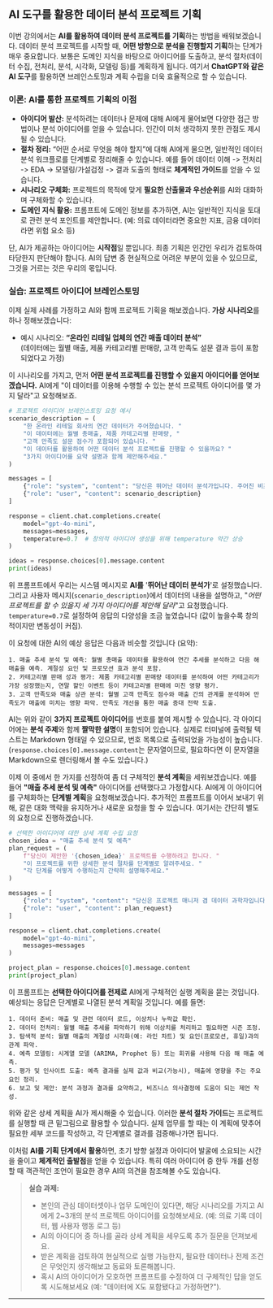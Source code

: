 ## AI 도구를 활용한 데이터 분석 프로젝트 기획

이번 강의에서는 **AI를 활용하여 데이터 분석 프로젝트를 기획**하는 방법을 배워보겠습니다. 데이터 분석 프로젝트를 시작할 때, **어떤 방향으로 분석을 진행할지 기획**하는 단계가 매우 중요합니다. 보통은 도메인 지식을 바탕으로 아이디어를 도출하고, 분석 절차(데이터 수집, 전처리, 분석, 시각화, 모델링 등)를 계획하게 됩니다. 여기서 **ChatGPT와 같은 AI 도구**를 활용하면 브레인스토밍과 계획 수립을 더욱 효율적으로 할 수 있습니다. 

### 이론: AI를 통한 프로젝트 기획의 이점

- **아이디어 발산:** 분석하려는 데이터나 문제에 대해 AI에게 물어보면 다양한 접근 방법이나 분석 아이디어를 얻을 수 있습니다. 인간이 미처 생각하지 못한 관점도 제시될 수 있습니다.
- **절차 정리:** “어떤 순서로 무엇을 해야 할지”에 대해 AI에게 물으면, 일반적인 데이터 분석 워크플로를 단계별로 정리해줄 수 있습니다. 예를 들어 데이터 이해 -> 전처리 -> EDA -> 모델링/가설검정 -> 결과 도출의 형태로 **체계적인 가이드**를 얻을 수 있습니다.
- **시나리오 구체화:** 프로젝트의 목적에 맞게 **필요한 산출물과 우선순위**를 AI와 대화하며 구체화할 수 있습니다. 
- **도메인 지식 활용:** 프롬프트에 도메인 정보를 추가하면, AI는 일반적인 지식을 토대로 관련 분석 포인트를 제안합니다. (예: 의료 데이터라면 중요한 지표, 금융 데이터라면 위험 요소 등)

단, AI가 제공하는 아이디어는 **시작점**일 뿐입니다. 최종 기획은 인간인 우리가 검토하여 타당한지 판단해야 합니다. AI의 답변 중 현실적으로 어려운 부분이 있을 수 있으므로, 그것을 거르는 것은 우리의 몫입니다.

### 실습: 프로젝트 아이디어 브레인스토밍

이제 실제 사례를 가정하고 AI와 함께 프로젝트 기획을 해보겠습니다. **가상 시나리오**를 하나 정해보겠습니다:  

- 예시 시나리오: **“온라인 리테일 업체의 연간 매출 데이터 분석”**  
  (데이터에는 월별 매출, 제품 카테고리별 판매량, 고객 만족도 설문 결과 등이 포함되었다고 가정)

이 시나리오를 가지고, 먼저 **어떤 분석 프로젝트를 진행할 수 있을지 아이디어를 얻어보겠습니다.** AI에게 "이 데이터를 이용해 수행할 수 있는 분석 프로젝트 아이디어를 몇 가지 달라"고 요청해보죠.

```python
# 프로젝트 아이디어 브레인스토밍 요청 예시
scenario_description = (
    "한 온라인 리테일 회사의 연간 데이터가 주어졌습니다. "
    "이 데이터에는 월별 총매출, 제품 카테고리별 판매량, "
    "고객 만족도 설문 점수가 포함되어 있습니다. "
    "이 데이터를 활용하여 어떤 데이터 분석 프로젝트를 진행할 수 있을까요? "
    "3가지 아이디어를 요약 설명과 함께 제안해주세요."
)

messages = [
    {"role": "system", "content": "당신은 뛰어난 데이터 분석가입니다. 주어진 비즈니스 데이터로 가능한 분석 프로젝트를 브레인스토밍해보세요."},
    {"role": "user", "content": scenario_description}
]

response = client.chat.completions.create(
    model="gpt-4o-mini",
    messages=messages,
    temperature=0.7  # 창의적 아이디어 생성을 위해 temperature 약간 상승
)

ideas = response.choices[0].message.content
print(ideas)
```

위 프롬프트에서 우리는 시스템 메시지로 **AI를** '**뛰어난 데이터 분석가**'로 설정했습니다. 그리고 사용자 메시지(`scenario_description`)에서 데이터의 내용을 설명하고, "*어떤 프로젝트를 할 수 있을지 세 가지 아이디어를 제안해 달라*"고 요청했습니다. `temperature=0.7`로 설정하여 응답의 다양성을 조금 높였습니다 (값이 높을수록 창의적이지만 변동성이 커짐).

이 요청에 대한 AI의 예상 응답은 다음과 비슷할 것입니다 (요약):

```
1. 매출 추세 분석 및 예측: 월별 총매출 데이터를 활용하여 연간 추세를 분석하고 다음 해 매출을 예측. 계절성 요인 및 프로모션 효과 분석 포함.
2. 카테고리별 판매 성과 평가: 제품 카테고리별 판매량 데이터를 분석하여 어떤 카테고리가 가장 성장했는지, 연말 할인 이벤트 등이 카테고리별 판매에 미친 영향 평가.
3. 고객 만족도와 매출 상관 분석: 월별 고객 만족도 점수와 매출 간의 관계를 분석하여 만족도가 매출에 미치는 영향 파악. 만족도 개선을 통한 매출 증대 전략 도출.
```

AI는 위와 같이 **3가지 프로젝트 아이디어**를 번호를 붙여 제시할 수 있습니다. 각 아이디어에는 **분석 주제**와 함께 **짤막한 설명**이 포함되어 있습니다. 실제로 터미널에 출력될 텍스트는 Markdown 형태일 수 있으므로, 번호 목록으로 출력되었을 가능성이 높습니다. (`response.choices[0].message.content`는 문자열이므로, 필요하다면 이 문자열을 Markdown으로 렌더링해서 볼 수도 있습니다.)

이제 이 중에서 한 가지를 선정하여 좀 더 구체적인 **분석 계획**을 세워보겠습니다. 예를 들어 **"매출 추세 분석 및 예측"** 아이디어를 선택했다고 가정합시다. AI에게 이 아이디어를 구체화하는 **단계별 계획**을 요청해보겠습니다. 추가적인 프롬프트를 이어서 보내기 위해, 같은 대화 맥락을 유지하거나 새로운 요청을 할 수 있습니다. 여기서는 간단히 별도의 요청으로 진행하겠습니다.

```python
# 선택한 아이디어에 대한 상세 계획 수립 요청
chosen_idea = "매출 추세 분석 및 예측"
plan_request = (
    f"당신이 제안한 '{chosen_idea}' 프로젝트를 수행하려고 합니다. "
    "이 프로젝트를 위한 상세한 분석 절차를 단계별로 알려주세요. "
    "각 단계를 어떻게 수행하는지 간략히 설명해주세요."
)

messages = [
    {"role": "system", "content": "당신은 프로젝트 매니저 겸 데이터 과학자입니다."},
    {"role": "user", "content": plan_request}
]

response = client.chat.completions.create(
    model="gpt-4o-mini",
    messages=messages
)

project_plan = response.choices[0].message.content
print(project_plan)
```

이 프롬프트는 **선택한 아이디어를 전제로** AI에게 구체적인 실행 계획을 묻는 것입니다. 예상되는 응답은 단계별로 나열된 분석 계획일 것입니다. 예를 들면:

```
1. 데이터 준비: 매출 및 관련 데이터 로드, 이상치나 누락값 확인.
2. 데이터 전처리: 월별 매출 추세를 파악하기 위해 이상치를 처리하고 필요하면 시즌 조정.
3. 탐색적 분석: 월별 매출의 계절성 시각화(예: 라인 차트) 및 요인(프로모션, 휴일)과의 관계 파악.
4. 예측 모델링: 시계열 모델 (ARIMA, Prophet 등) 또는 회귀를 사용해 다음 해 매출 예측.
5. 평가 및 인사이트 도출: 예측 결과를 실제 값과 비교(가능시), 매출에 영향을 주는 주요 요인 정리.
6. 보고 및 제안: 분석 과정과 결과를 요약하고, 비즈니스 의사결정에 도움이 되는 제언 작성.
```

위와 같은 상세 계획을 AI가 제시해줄 수 있습니다. 이러한 **분석 절차 가이드**는 프로젝트를 실행할 때 큰 밑그림으로 활용할 수 있습니다. 실제 업무를 할 때는 이 계획에 맞추어 필요한 세부 코드를 작성하고, 각 단계별로 결과를 검증해나가면 됩니다.

이처럼 **AI를 기획 단계에서 활용**하면, 초기 방향 설정과 아이디어 발굴에 소요되는 시간을 줄이고 **체계적인 출발점**을 얻을 수 있습니다. 특히 여러 아이디어 중 한두 개를 선정할 때 객관적인 조언이 필요한 경우 AI의 의견을 참조해볼 수도 있습니다.

> **실습 과제:**  
> - 본인의 관심 데이터셋이나 업무 도메인이 있다면, 해당 시나리오를 가지고 AI에게 2~3개의 분석 프로젝트 아이디어를 요청해보세요. (예: 의료 기록 데이터, 웹 사용자 행동 로그 등)  
> - AI의 아이디어 중 하나를 골라 상세 계획을 세우도록 추가 질문을 던져보세요.  
> - 받은 계획을 검토하여 현실적으로 실행 가능한지, 필요한 데이터나 전제 조건은 무엇인지 생각해보고 동료와 토론해봅니다.  
> - 혹시 AI의 아이디어가 모호하면 프롬프트를 수정하여 더 구체적인 답을 얻도록 시도해보세요 (예: "데이터에 X도 포함됐다고 가정하면?").  

---


